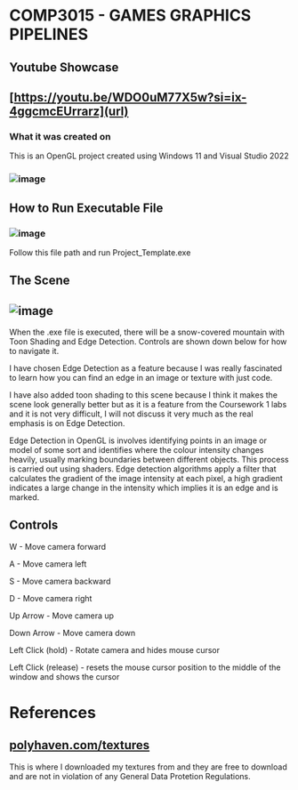 # COMP3015 - GAMES GRAPHICS PIPELINES

## Youtube Showcase
## [https://youtu.be/WDO0uM77X5w?si=ix-4ggcmcEUrrarz](url)

### What it was created on
This is an OpenGL project created using Windows 11 and Visual Studio 2022 
### ![image](https://github.com/Grog02/COMP3015-30-/assets/91668510/4bcb0142-aec7-468a-b6b2-1946bd3f278a)

## How to Run Executable File
### ![image](https://github.com/Grog02/COMP3015-70-/assets/91668510/10e10661-6df0-47d6-b19d-3eb204ceb0b6)
Follow this file path and run Project_Template.exe

## The Scene
## ![image](https://github.com/Grog02/COMP3015-70-/assets/91668510/1107b109-57ba-44fc-961c-21bff5c3d40c)

When the .exe file is executed, there will be a snow-covered mountain with Toon Shading and Edge Detection. 
Controls are shown down below for how to navigate it. 

I have chosen Edge Detection as a feature because I was really fascinated to learn how you can find an edge in an image or texture with just code. 

I have also added toon shading to this scene because I think it makes the scene look generally better but as it is a feature from the Coursework 1 labs and it is not very difficult, I will not discuss it very much as the real emphasis is on Edge Detection. 

Edge Detection in OpenGL is involves identifying points in an image or model of some sort and identifies where the colour intensity changes heavily, usually marking boundaries between different objects. 
This process is carried out using shaders. 
Edge detection algorithms apply a filter that calculates the gradient of the image intensity at each pixel, a high gradient indicates a large change in the intensity which implies it is an edge and is marked.

## Controls
W - Move camera forward

A - Move camera left

S - Move camera backward

D - Move camera right

Up Arrow - Move camera up

Down Arrow - Move camera down

Left Click (hold) - Rotate camera and hides mouse cursor

Left Click (release) - resets the mouse cursor position to the middle of the window and shows the cursor


# References
## [polyhaven.com/textures](url)
This is where I downloaded my textures from and they are free to download and are not in violation of any General Data Protetion Regulations. 

